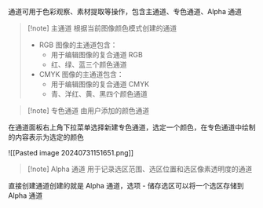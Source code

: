 通道可用于色彩观察、素材提取等操作，包含主通道、专色通道、Alpha 通道

> [!note] 主通道
> 根据当前图像颜色模式创建的通道
> 
> - RGB 图像的主通道包含：
>   - 用于编辑图像的复合通道 RGB
>   - 红、绿、蓝三个颜色通道
> - CMYK 图像的主通道包含：
>   - 用于编辑图像的复合通道 CMYK
>   - 青、洋红、黄、黑四个颜色通道

> [!note] 专色通道
> 由用户添加的颜色通道

在通道面板右上角下拉菜单选择新建专色通道，选定一个颜色，在专色通道中绘制的内容表示为选定的颜色

![[Pasted image 20240731151651.png]]

> [!note] Alpha 通道
> 用于记录选区范围、选区位置和选区像素透明度的通道

直接创建通道创建的就是 Alpha 通道，选项 - 储存选区可以将一个选区存储到 Alpha 通道
